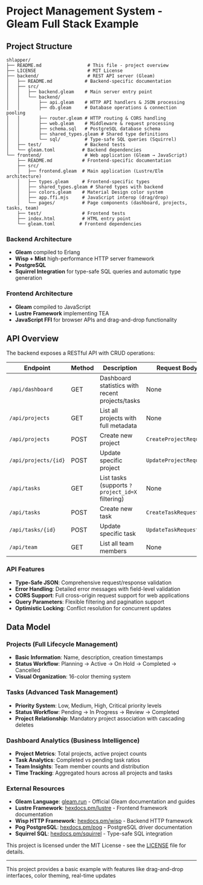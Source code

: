 # Project Management System - Gleam Full Stack Example

## Project Structure

```
shlapper/
├── README.md                 # This file - project overview
├── LICENSE                   # MIT License
├── backend/                  # REST API server (Gleam)
│   ├── README.md            # Backend-specific documentation
│   ├── src/
│   │   ├── backend.gleam    # Main server entry point
│   │   └── backend/
│   │       ├── api.gleam    # HTTP API handlers & JSON processing
│   │       ├── db.gleam     # Database operations & connection pooling
│   │       ├── router.gleam # HTTP routing & CORS handling
│   │       ├── web.gleam    # Middleware & request processing
│   │       ├── schema.sql   # PostgreSQL database schema
│   │       ├── shared_types.gleam # Shared type definitions
│   │       └── sql/         # Type-safe SQL queries (Squirrel)
│   ├── test/                # Backend tests
│   └── gleam.toml          # Backend dependencies
└── frontend/                # Web application (Gleam → JavaScript)
    ├── README.md           # Frontend-specific documentation
    ├── src/
    │   ├── frontend.gleam  # Main application (Lustre/Elm architecture)
    │   ├── types.gleam     # Frontend-specific types
    │   ├── shared_types.gleam # Shared types with backend
    │   ├── colors.gleam    # Material Design color system
    │   ├── app.ffi.mjs     # JavaScript interop (drag/drop)
    │   └── pages/          # Page components (dashboard, projects, tasks, team)
    ├── test/               # Frontend tests
    ├── index.html          # HTML entry point
    └── gleam.toml         # Frontend dependencies
```
### Backend Architecture
- **Gleam** compiled to Erlang
- **Wisp + Mist** high-performance HTTP server framework
- **PostgreSQL** 
- **Squirrel Integration** for type-safe SQL queries and automatic type generation

### Frontend Architecture  
- **Gleam** compiled to JavaScript
- **Lustre Framework** implementing TEA
- **JavaScript FFI** for browser APIs and drag-and-drop functionality

## API Overview

The backend exposes a RESTful API with CRUD operations:

| Endpoint | Method | Description | Request Body |
|----------|---------|-------------|--------------|
| `/api/dashboard` | GET | Dashboard statistics with recent projects/tasks | None |
| `/api/projects` | GET | List all projects with full metadata | None |
| `/api/projects` | POST | Create new project | `CreateProjectRequest` |
| `/api/projects/{id}` | POST | Update specific project | `UpdateProjectRequest` |
| `/api/tasks` | GET | List tasks (supports `?project_id=X` filtering) | None |
| `/api/tasks` | POST | Create new task | `CreateTaskRequest` |
| `/api/tasks/{id}` | POST | Update specific task | `UpdateTaskRequest` |
| `/api/team` | GET | List all team members | None |

### API Features
- **Type-Safe JSON**: Comprehensive request/response validation
- **Error Handling**: Detailed error messages with field-level validation
- **CORS Support**: Full cross-origin request support for web applications
- **Query Parameters**: Flexible filtering and pagination support
- **Optimistic Locking**: Conflict resolution for concurrent updates

## Data Model

### **Projects** (Full Lifecycle Management)
- **Basic Information**: Name, description, creation timestamps
- **Status Workflow**: Planning → Active → On Hold → Completed → Cancelled
- **Visual Organization**: 16-color theming system

### **Tasks** (Advanced Task Management)
- **Priority System**: Low, Medium, High, Critical priority levels
- **Status Workflow**: Pending → In Progress → Review → Completed  
- **Project Relationship**: Mandatory project association with cascading deletes

### **Dashboard Analytics** (Business Intelligence)
- **Project Metrics**: Total projects, active project counts
- **Task Analytics**: Completed vs pending task ratios
- **Team Insights**: Team member counts and distribution
- **Time Tracking**: Aggregated hours across all projects and tasks


### **External Resources**
- **Gleam Language**: [gleam.run](https://gleam.run) - Official Gleam documentation and guides
- **Lustre Framework**: [hexdocs.pm/lustre](https://hexdocs.pm/lustre/) - Frontend framework documentation
- **Wisp HTTP Framework**: [hexdocs.pm/wisp](https://hexdocs.pm/wisp/) - Backend HTTP framework
- **Pog PostgreSQL**: [hexdocs.pm/pog](https://hexdocs.pm/pog/) - PostgreSQL driver documentation
- **Squirrel SQL**: [hexdocs.pm/squirrel](https://hexdocs.pm/squirrel/) - Type-safe SQL integration


This project is licensed under the MIT License - see the [LICENSE](LICENSE) file for details.

---


This  project provides a basic example with features like drag-and-drop interfaces, color theming, real-time updates